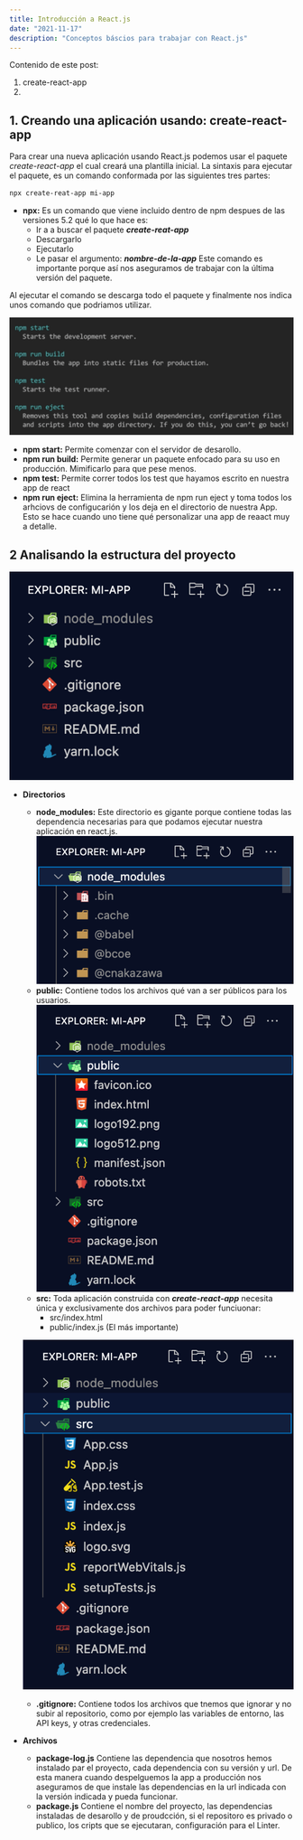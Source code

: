 ```yaml
---
title: Introducción a React.js
date: "2021-11-17" 
description: "Conceptos báscios para trabajar con React.js"
---
```

<!-- date: año-mes-día -->

Contenido de este post:

1. create-react-app
2. 

## 1. Creando una aplicación usando: create-react-app

Para crear una nueva aplicación usando React.js podemos usar el paquete _create-react-app_ el cual creará una plantilla inicial. La sintaxis para ejecutar el paquete, es un comando conformada por las siguientes tres partes:
```bash
npx create-reat-app mi-app
```
- **npx:** Es un comando que viene incluido dentro de npm despues de las versiones 5.2 qué lo que hace es: 
    - Ir a a buscar el paquete **_create-reat-app_**
    - Descargarlo
    - Ejecutarlo 
    - Le pasar el argumento: **_nombre-de-la-app_**
Este comando es importante porque así nos aseguramos de trabajar con la última versión del paquete. 

Al ejecutar el comando se descarga todo el paquete y finalmente nos indica unos comando que podriamos utilizar.

![comandos despues de instalar create-react-app](./img/1.png)

- **npm start:** Permite comenzar con el servidor de desarollo.
- **npm run build:** Permite generar un paquete enfocado para su uso en producción. Mimificarlo para que pese menos.
- **npm test:** Permite correr todos los test que hayamos escrito en nuestra app de react
- **npm run eject:** Elimina la herramienta de npm run eject y toma todos los arhciovs de configucarión y los deja en el directorio de nuestra App. Esto se hace cuando uno tiene qué personalizar una app de reaact muy a detalle.


## 2 Analisando la estructura del proyecto

![Estructura de carpetas del proyecto](./img/2.png)

- **Directorios**
    - **node_modules:** Este directorio es gigante porque contiene todas las dependencia necesarias para que podamos ejecutar nuestra aplicación en react.js. 
    ![Estructura de carpetas del proyecto](./img/3.png)
    - **public:** Contiene todos los archivos qué van a ser públicos para los usuarios.
    ![Estructura de carpetas del proyecto](./img/4.png)
    - **src:** Toda aplicación construida con **_create-react-app_** necesita única y exclusivamente dos archivos para poder funciuonar:
        - src/index.html
        - public/index.js (El más importante)
        
    ![Estructura de carpetas del proyecto](./img/5.png)
    - **.gitignore:** Contiene todos los archivos que tnemos que ignorar y no subir al repositorio, como por ejemplo las variables de entorno, las API keys, y otras credenciales.
- **Archivos**
    - **package-log.js** Contiene las dependencia que nosotros hemos instalado par el proyecto, cada dependencia con su versión y url. De esta manera cuando despelguemos la app a producción nos aseguramos de que instale las dependencias en la url indicada con la versión indicada y pueda funcionar.
    - **package.js** Contiene el nombre del proyecto, las dependencias instaladas de desarollo y de proudcción, si el repositoro es privado o publico, los cripts que se ejecutaran, configuración para el Linter.

